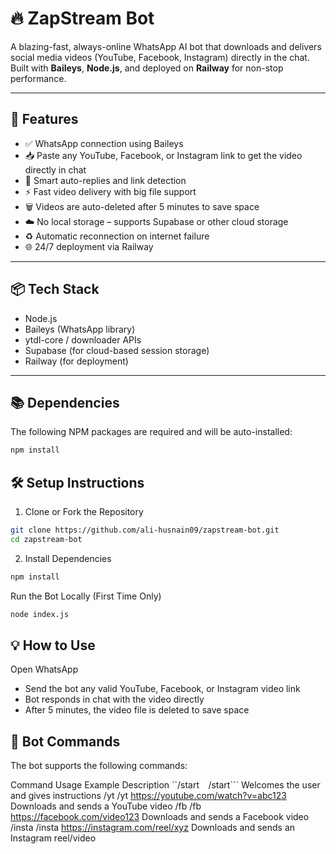# 🔥 ZapStream Bot

A blazing-fast, always-online WhatsApp AI bot that downloads and delivers social media videos (YouTube, Facebook, Instagram) directly in the chat. Built with **Baileys**, **Node.js**, and deployed on **Railway** for non-stop performance.

---

## 🚀 Features

- ✅ WhatsApp connection using Baileys
- 📥 Paste any YouTube, Facebook, or Instagram link to get the video directly in chat
- 🤖 Smart auto-replies and link detection
- ⚡ Fast video delivery with big file support
- 🗑️ Videos are auto-deleted after 5 minutes to save space
- ☁️ No local storage – supports Supabase or other cloud storage
- ♻️ Automatic reconnection on internet failure
- 🌐 24/7 deployment via Railway

---

## 📦 Tech Stack

- Node.js
- Baileys (WhatsApp library)
- ytdl-core / downloader APIs
- Supabase (for cloud-based session storage)
- Railway (for deployment)

---

## 📚 Dependencies

The following NPM packages are required and will be auto-installed:

```bash
npm install
```

## 🛠️ Setup Instructions

1. Clone or Fork the Repository
```bash
git clone https://github.com/ali-husnain09/zapstream-bot.git
cd zapstream-bot
```
2. Install Dependencies
```bash
npm install
```

Run the Bot Locally (First Time Only)

```bash
node index.js
```
## 💡 How to Use
Open WhatsApp

- Send the bot any valid YouTube, Facebook, or Instagram video link
- Bot responds in chat with the video directly
- After 5 minutes, the video file is deleted to save space

## 📢 Bot Commands
The bot supports the following commands:


Command	Usage Example	Description
``/start```	 ```/start```	                     Welcomes the user and gives instructions
/yt	/yt https://youtube.com/watch?v=abc123	   Downloads and sends a YouTube video
/fb	/fb https://facebook.com/video123	         Downloads and sends a Facebook video
/insta	/insta https://instagram.com/reel/xyz	 Downloads and sends an Instagram reel/video
